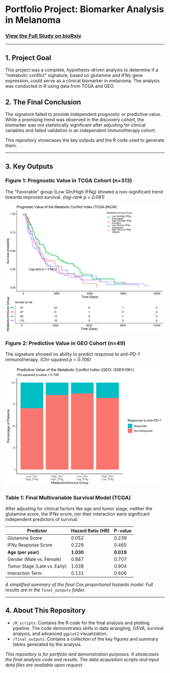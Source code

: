 # Portfolio Project: Biomarker Analysis in Melanoma

### [View the Full Study on bioRxiv](https://www.biorxiv.org/content/10.1101/2025.09.28.679008v1)

---

## 1. Project Goal

This project was a complete, hypothesis-driven analysis to determine if a "metabolic conflict" signature, based on glutamine and IFNγ gene expression, could serve as a clinical biomarker in melanoma. The analysis was conducted in R using data from TCGA and GEO.

## 2. The Final Conclusion

The signature failed to provide independent prognostic or predictive value. While a promising trend was observed in the discovery cohort, the biomarker was not statistically significant after adjusting for clinical variables and failed validation in an independent immunotherapy cohort.

This repository showcases the key outputs and the R code used to generate them.

---

## 3. Key Outputs

### Figure 1: Prognostic Value in TCGA Cohort (n=313)

The "Favorable" group (Low Gln/High IFNg) showed a non-significant trend towards improved survival.
*(log-rank p = 0.081)*

![Kaplan-Meier Plot](final_outputs/Figure1_TCGA_Survival_Plot.png)

### Figure 2: Predictive Value in GEO Cohort (n=49)

The signature showed no ability to predict response to anti-PD-1 immunotherapy.
*(Chi-squared p = 0.706)*

![Response Rate Plot](final_outputs/Figure2_GEO_Response_Plot.png)

### Table 1: Final Multivariable Survival Model (TCGA)

After adjusting for clinical factors like age and tumor stage, neither the glutamine score, the IFNγ score, nor their interaction were significant independent predictors of survival.

| Predictor                  | Hazard Ratio (HR) | P-value |
| -------------------------- | ----------------- | ------- |
| Glutamine Score            | 0.052             | 0.239   |
| IFNγ Response Score        | 0.229             | 0.465   |
| **Age (per year)**         | **1.030**         | **0.019**   |
| Gender (Male vs. Female)   | 0.887             | 0.707   |
| Tumor Stage (Late vs. Early) | 1.038             | 0.904   |
| Interaction Term           | 0.131             | 0.606   |

*A simplified summary of the final Cox proportional hazards model. Full results are in the `final_outputs` folder.*

---

## 4. About This Repository

-   `/R_scripts`: Contains the R code for the final analysis and plotting pipeline. The code demonstrates skills in data wrangling, GSVA, survival analysis, and advanced `ggplot2` visualization.
-   `/final_outputs`: Contains a collection of the key figures and summary tables generated by the analysis.

*This repository is for portfolio and demonstration purposes. It showcases the final analysis code and results. The data acquisition scripts and input data files are available upon request.*
